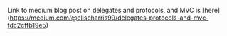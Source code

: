 Link to medium blog post on delegates and protocols, and MVC is [here] (https://medium.com/@eliseharris99/delegates-protocols-and-mvc-fdc2cffb19e5)